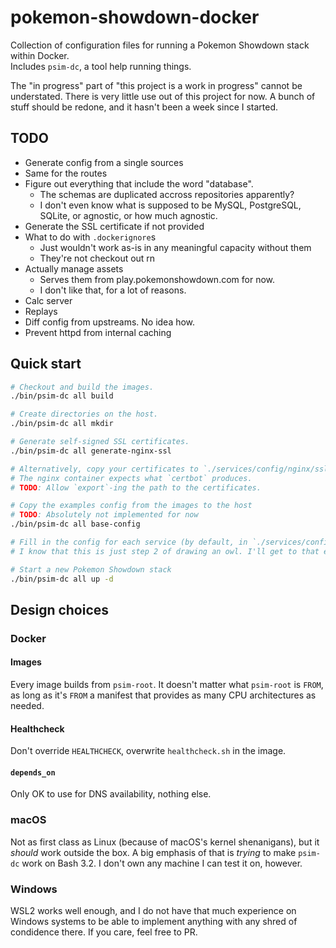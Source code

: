 # pokemon-showdown-docker

Collection of configuration files for running a Pokemon Showdown stack within Docker.  
Includes `psim-dc`, a tool help running things.

The "in progress" part of "this project is a work in progress" cannot be understated.
There is very little use out of this project for now. A bunch of stuff should be redone,
and it hasn't been a week since I started.

## TODO

- Generate config from a single sources
- Same for the routes
- Figure out everything that include the word "database".
    - The schemas are duplicated accross repositories apparently?
    - I don't even know what is supposed to be MySQL, PostgreSQL, SQLite, or agnostic, or how much agnostic.
- Generate the SSL certificate if not provided
- What to do with `.dockerignore`s
    - Just wouldn't work as-is in any meaningful capacity without them
    - They're not checkout out rn
- Actually manage assets
    - Serves them from play.pokemonshowdown.com for now.
    - I don't like that, for a lot of reasons.
- Calc server
- Replays
- Diff config from upstreams. No idea how.
- Prevent httpd from internal caching 

## Quick start

```sh
# Checkout and build the images.
./bin/psim-dc all build

# Create directories on the host.
./bin/psim-dc all mkdir

# Generate self-signed SSL certificates.
./bin/psim-dc all generate-nginx-ssl

# Alternatively, copy your certificates to `./services/config/nginx/ssl/`.
# The nginx container expects what `certbot` produces.
# TODO: Allow `export`-ing the path to the certificates.

# Copy the examples config from the images to the host
# TODO: Absolutely not implemented for now
./bin/psim-dc all base-config

# Fill in the config for each service (by default, in `./services/config`).
# I know that this is just step 2 of drawing an owl. I'll get to that eventually.

# Start a new Pokemon Showdown stack
./bin/psim-dc all up -d
```

## Design choices

### Docker
#### Images
Every image builds from `psim-root`. 
It doesn't matter what `psim-root` is `FROM`, as long as it's `FROM` a manifest that provides as many CPU architectures as needed.

#### Healthcheck
Don't override `HEALTHCHECK`, overwrite `healthcheck.sh` in the image.

#### `depends_on`
Only OK to use for DNS availability, nothing else.

### macOS
Not as first class as Linux (because of macOS's kernel shenanigans), but it *should* work outside the box.
A big emphasis of that is *trying* to make `psim-dc` work on Bash 3.2. I don't own any machine I can test it on, however.

### Windows
WSL2 works well enough, and I do not have that much experience on Windows systems to be able to implement anything
with any shred of condidence there. If you care, feel free to PR.
